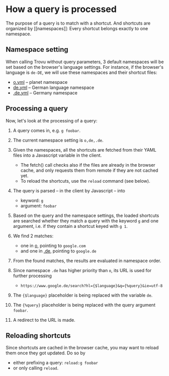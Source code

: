 # How a query is processed

The purpose of a query is to match with a shortcut. And shortcuts are organized by [[namespaces]]: Every shortcut belongs exactly to one namespace.

## Namespace setting

When calling Trovu without query parameters, 3 default namespaces will be set based on the browser's language settings. For instance, if the browser's language is `de-DE`, we will use these namespaces and their shortcut files:

-   [o.yml](https://github.com/trovu/trovu-data/blob/master/shortcuts/o.yml) – planet namespace
-   [de.yml](https://github.com/trovu/trovu-data/blob/master/shortcuts/de.yml) – German language namespace
-   [.de.yml](https://github.com/trovu/trovu-data/blob/master/shortcuts/.de.yml) – Germany namespace

## Processing a query

Now, let's look at the processing of a query:

1. A query comes in, e.g. `g foobar`.
1. The current namespace setting is `o,de,.de`.
1. Given the namespaces, all the shortcuts are fetched from their YAML files into a Javascript variable in the client.

    - The fetch() call checks also if the files are already in the browser cache, and only requests them from remote if they are not cached yet.
    - To reload the shortcuts, use the `reload` command (see below).

1. The query is parsed – in the client by Javascript – into
    - keyword: `g`
    - argument: `foobar`
1. Based on the query and the namespace settings, the loaded shortcuts are searched whether they match a query with the keyword `g` and one argument, i.e. if they contain a shortcut keyed with `g 1`.
1. We find 2 matches:
    - one in [o](https://github.com/trovu/trovu-data/blob/master/shortcuts/o.yml), pointing to `google.com`
    - and one in [.de](https://github.com/trovu/trovu-data/blob/master/shortcuts/.de.yml), pointing to `google.de`
1. From the found matches, the results are evaluated in namespace order.
1. Since namespace `.de` has higher priority than `o`, its URL is used for further processing
    - `https://www.google.de/search?hl={$language}&q={%query}&ie=utf-8`
1. The `{$language}` placeholder is being replaced with the variable `de`.
1. The `{%query}` placeholder is being replaced with the query argument `foobar`.
1. A redirect to the URL is made.

## Reloading shortcuts

Since shortcuts are cached in the browser cache, you may want to reload them once they got updated. Do so by

-   either prefixing a query: `reload:g foobar`
-   or only calling `reload`.
